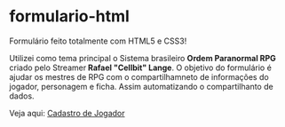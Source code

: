 # formulario-html

<p>Formulário feito totalmente com HTML5 e CSS3!</p>

 <P>Utilizei como tema principal o Sistema brasileiro <strong>Ordem Paranormal RPG</strong> criado pelo Streamer<strong> Rafael "Cellbit" Lange</strong>. O objetivo do formulário é ajudar os mestres de RPG com o compartilhamneto de informações do jogador, personagem e ficha. Assim automatizando o compartilhanto de dados.</P>

<p>Veja aqui: <a href="https://guidorodrigues.github.io/formulario-html/formulario" target="_blank">Cadastro de Jogador</a></p>
